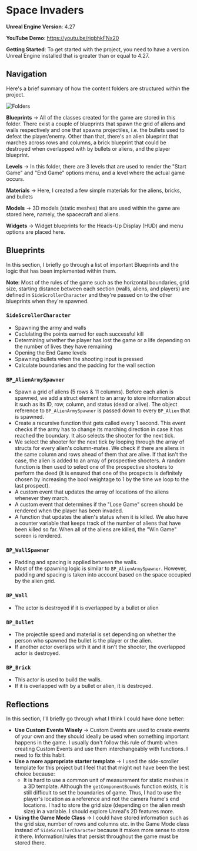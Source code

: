 # Space Invaders

**Unreal Engine Version**: 4.27

**YouTube Demo**: https://youtu.be/rigbhkFNx20

**Getting Started**: To get started with the project, you need to have a version Unreal Engine installed that is greater than or equal to 4.27.

## Navigation

Here's a brief summary of how the content folders are structured within the project.

![Folders](https://user-images.githubusercontent.com/62073792/163354248-74fe5820-7d45-49da-b38f-21cab9ac50db.png)

**Blueprints** → All of the classes created for the game are stored in this folder. There exist a couple of blueprints that spawn the grid of aliens and walls respectively and one that spawns projectiles, i.e. the bullets used to defeat the player/enemy. Other than that, there's an alien blueprint that marches across rows and columns, a brick blueprint that could be destroyed when overlapped with by bullets or aliens, and the player blueprint.

**Levels** → In this folder, there are 3 levels that are used to render the "Start Game" and "End Game" options menu, and a level where the actual game occurs.

**Materials** → Here, I created a few simple materials for the aliens, bricks, and bullets

**Models** → 3D models (static meshes) that are used within the game are stored here, namely, the spacecraft and aliens.

**Widgets** → Widget blueprints for the Heads-Up Display (HUD) and menu options are placed here.

## Blueprints

In this section, I briefly go through a list of important Blueprints and the logic that has been implemented within them.

**Note**: Most of the rules of the game such as the horizontal boundaries, grid size, starting distance between each section (walls, aliens, and players) are defined in `SideScrollerCharacter` and they're passed on to the other blueprints when they're spawned.

### `SideScrollerCharacter`

- Spawning the army and walls
- Caclulating the points earned for each successful kill
- Determining whether the player has lost the game or a life depending on the number of lives they have remaining
- Opening the End Game levels
- Spawning bullets when the shooting input is pressed
- Calculate boundaries and the padding for the wall section

### `BP_AlienArmySpawner`

- Spawn a grid of aliens (5 rows & 11 columns). Before each alien is spawned, we add a struct element to an array to store information about it such as its ID, row, column, and status (dead or alive). The object reference to `BP_AlienArmySpawner` is passed down to every `BP_Alien` that is spawned.
- Create a recursive function that gets called every 1 second. This event checks if the army has to change its marching direction in case it has reached the boundary. It also selects the shooter for the next tick.
- We select the shooter for the next tick by looping through the array of structs for every alien's column-mates. We check if there are aliens in the same column and rows ahead of them that are alive. If that isn't the case, the alien is added to an array of prospective shooters. A random function is then used to select one of the prospective shooters to perform the deed (it is ensured that one of the prospects is definitely chosen by increasing the bool weightage to 1 by the time we loop to the last prospect).
- A custom event that updates the array of locations of the aliens whenever they march.
- A custom event that determines if the "Lose Game" screen should be rendered when the player has been invaded.
- A function that updates the alien's status when it is killed. We also have a counter variable that keeps track of the number of aliens that have been killed so far. When all of the aliens are killed, the "Win Game" screen is rendered.

### `BP_WallSpawner`

- Padding and spacing is applied between the walls.
- Most of the spawning logic is similar to `BP_AlienArmySpawner`. However, padding and spacing is taken into account based on the space occupied by the alien grid.

### `BP_Wall`

- The actor is destroyed if it is overlapped by a bullet or alien

### `BP_Bullet`

- The projectile speed and material is set depending on whether the person who spawned the bullet is the player or the alien.
- If another actor overlaps with it and it isn't the shooter, the overlapped actor is destroyed.

### `BP_Brick`

- This actor is used to build the walls.
- If it is overlapped with by a bullet or alien, it is destroyed.

## Reflections

In this section, I'll briefly go through what I think I could have done better:

- **Use Custom Events Wisely** → Custom Events are used to create events of your own and they should ideally be used when something important happens in the game. I usually don't follow this rule of thumb when creating Custom Events and use them interchangeably with functions. I need to fix this habit.
- **Use a more appropriate starter template** → I used the side-scroller template for this project but I feel that that might not have been the best choice because:
  - It is hard to use a common unit of measurement for static meshes in a 3D template. Although the `getComponentBounds` function exists, it is still difficult to set the boundaries of game. Thus, I had to use the player's location as a reference and not the camera frame's end locations. I had to store the grid size (depending on the alien mesh size) in a variable. I should explore Unreal's 2D features more.
- **Using the Game Mode Class** → I could have stored information such as the grid size, number of rows and columns etc. in the Game Mode class instead of `SideScrollerCharacter` because it makes more sense to store it there. Information/rules that persist throughout the game must be stored there.
